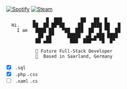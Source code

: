 [![Spotify](https://img.icons8.com/ios-glyphs/2x/spotify.png)](https://open.spotify.com/user/ynav_)
[![Steam](https://img.icons8.com/ios-glyphs/2x/steam-circled.png)](https://steamcommunity.com/id/ynough)

```
          ▄    █  ███       ██   ██  █
  Hi.     ██  ██ ██▀██     ██   ████ ██   █
    I am   ████ ██   ▀██  ███  ██  █ ▀█  ██
            ██ ▄█▀     █████  ▄█ ▄███ ████
           ██ ▄██       ███  ███▀▀ ▀█  █▀ 
   
           🚀 Future Full-Stack Developer 
           📍  Based in Saarland, Germany
```
* [x] `.sql` 
* [x] `.php` `.css`
* [ ] `.xaml` `.cs` 
